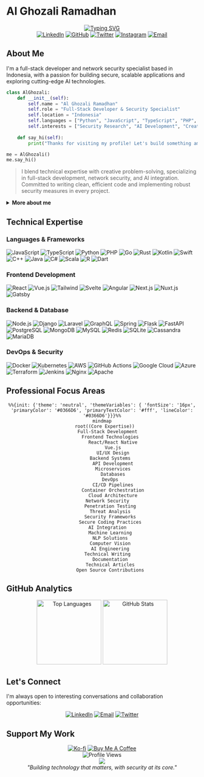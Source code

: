# Al Ghozali Ramadhan

<div align="center">
  <a href="https://git.io/typing-svg"><img src="https://readme-typing-svg.herokuapp.com?font=Inter&weight=600&size=28&duration=3000&pause=1000&color=0366D6&center=true&vCenter=true&width=600&lines=Full-Stack+Developer;Network+Security+Specialist;AI+Enthusiast;Technical+Writer" alt="Typing SVG" /></a>
</div>

<div align="center">
  <a href="https://www.linkedin.com/in/al-ghozali-ramadhan-73966a283/"><img src="https://img.shields.io/badge/LinkedIn-0077B5?style=flat-square&logo=linkedin&logoColor=white" alt="LinkedIn" /></a>
  <a href="https://github.com/awiones"><img src="https://img.shields.io/badge/GitHub-100000?style=flat-square&logo=github&logoColor=white" alt="GitHub" /></a>
  <a href="https://twitter.com/ojah77"><img src="https://img.shields.io/badge/Twitter-1DA1F2?style=flat-square&logo=twitter&logoColor=white" alt="Twitter" /></a>
  <a href="https://instagram.com/oja_tp"><img src="https://img.shields.io/badge/Instagram-E4405F?style=flat-square&logo=instagram&logoColor=white" alt="Instagram" /></a>
  <a href="mailto:awiones@gmail.com"><img src="https://img.shields.io/badge/Email-D14836?style=flat-square&logo=gmail&logoColor=white" alt="Email" /></a>
</div>

## About Me

I'm a full-stack developer and network security specialist based in Indonesia, with a passion for building secure, scalable applications and exploring cutting-edge AI technologies.

```python
class AlGhozali:
    def __init__(self):
        self.name = "Al Ghozali Ramadhan"
        self.role = "Full-Stack Developer & Security Specialist"
        self.location = "Indonesia"
        self.languages = ["Python", "JavaScript", "TypeScript", "PHP", "Go", "C", "C++"]
        self.interests = ["Security Research", "AI Development", "Creative Writing"]
        
    def say_hi(self):
        print("Thanks for visiting my profile! Let's build something amazing together.")

me = AlGhozali()
me.say_hi()
```

> I blend technical expertise with creative problem-solving, specializing in full-stack development, network security, and AI integration. Committed to writing clean, efficient code and implementing robust security measures in every project.

<details>
  <summary><b>More about me</b></summary>
  <br>
  
  - 🔭 Currently working on: AI-powered security tools and offline AI applications
  - 🌱 Learning: Advanced cloud architecture and serverless computing
  - 💬 Areas of expertise: Full-stack development, cybersecurity, AI integration
  - 📝 When not coding: Writing technical articles and creative fiction
  - 🌐 Languages: English, Indonesian (Native)
</details>

## Technical Expertise

### Languages & Frameworks

<div>
  <img src="https://img.shields.io/badge/JavaScript-F7DF1E?style=for-the-badge&logo=javascript&logoColor=black" alt="JavaScript" />
  <img src="https://img.shields.io/badge/TypeScript-007ACC?style=for-the-badge&logo=typescript&logoColor=white" alt="TypeScript" />
  <img src="https://img.shields.io/badge/Python-3776AB?style=for-the-badge&logo=python&logoColor=white" alt="Python" />
  <img src="https://img.shields.io/badge/PHP-777BB4?style=for-the-badge&logo=php&logoColor=white" alt="PHP" />
  <img src="https://img.shields.io/badge/Go-00ADD8?style=for-the-badge&logo=go&logoColor=white" alt="Go" />
  <img src="https://img.shields.io/badge/Rust-000000?style=for-the-badge&logo=rust&logoColor=white" alt="Rust" />
  <img src="https://img.shields.io/badge/Kotlin-0095D5?style=for-the-badge&logo=kotlin&logoColor=white" alt="Kotlin" />
  <img src="https://img.shields.io/badge/Swift-FA7343?style=for-the-badge&logo=swift&logoColor=white" alt="Swift" />
  <img src="https://img.shields.io/badge/C++-00599C?style=for-the-badge&logo=cplusplus&logoColor=white" alt="C++" />
  <img src="https://img.shields.io/badge/Java-ED8B00?style=for-the-badge&logo=java&logoColor=white" alt="Java" />
  <img src="https://img.shields.io/badge/C%23-239120?style=for-the-badge&logo=c-sharp&logoColor=white" alt="C#" />
  <img src="https://img.shields.io/badge/Scala-DC322F?style=for-the-badge&logo=scala&logoColor=white" alt="Scala" />
  <img src="https://img.shields.io/badge/R-276DC3?style=for-the-badge&logo=r&logoColor=white" alt="R" />
  <img src="https://img.shields.io/badge/Dart-0175C2?style=for-the-badge&logo=dart&logoColor=white" alt="Dart" />
</div>

### Frontend Development

<div>
  <img src="https://img.shields.io/badge/React-20232A?style=for-the-badge&logo=react&logoColor=61DAFB" alt="React" />
  <img src="https://img.shields.io/badge/Vue.js-4FC08D?style=for-the-badge&logo=vue.js&logoColor=white" alt="Vue.js" />
  <img src="https://img.shields.io/badge/Tailwind-38B2AC?style=for-the-badge&logo=tailwind-css&logoColor=white" alt="Tailwind" />
  <img src="https://img.shields.io/badge/Svelte-FF3E00?style=for-the-badge&logo=svelte&logoColor=white" alt="Svelte" />
  <img src="https://img.shields.io/badge/Angular-DD0031?style=for-the-badge&logo=angular&logoColor=white" alt="Angular" />
  <img src="https://img.shields.io/badge/Next.js-000000?style=for-the-badge&logo=nextdotjs&logoColor=white" alt="Next.js" />
  <img src="https://img.shields.io/badge/Nuxt.js-00C58E?style=for-the-badge&logo=nuxtdotjs&logoColor=white" alt="Nuxt.js" />
  <img src="https://img.shields.io/badge/Gatsby-663399?style=for-the-badge&logo=gatsby&logoColor=white" alt="Gatsby" />
</div>

### Backend & Database

<div>
  <img src="https://img.shields.io/badge/Node.js-339933?style=for-the-badge&logo=nodedotjs&logoColor=white" alt="Node.js" />
  <img src="https://img.shields.io/badge/Django-092E20?style=for-the-badge&logo=django&logoColor=white" alt="Django" />
  <img src="https://img.shields.io/badge/Laravel-FF2D20?style=for-the-badge&logo=laravel&logoColor=white" alt="Laravel" />
  <img src="https://img.shields.io/badge/GraphQL-E10098?style=for-the-badge&logo=graphql&logoColor=white" alt="GraphQL" />
  <img src="https://img.shields.io/badge/Spring-6DB33F?style=for-the-badge&logo=spring&logoColor=white" alt="Spring" />
  <img src="https://img.shields.io/badge/Flask-000000?style=for-the-badge&logo=flask&logoColor=white" alt="Flask" />
  <img src="https://img.shields.io/badge/FastAPI-009688?style=for-the-badge&logo=fastapi&logoColor=white" alt="FastAPI" />
</div>

<div>
  <img src="https://img.shields.io/badge/PostgreSQL-316192?style=for-the-badge&logo=postgresql&logoColor=white" alt="PostgreSQL" />
  <img src="https://img.shields.io/badge/MongoDB-4EA94B?style=for-the-badge&logo=mongodb&logoColor=white" alt="MongoDB" />
  <img src="https://img.shields.io/badge/MySQL-005C84?style=for-the-badge&logo=mysql&logoColor=white" alt="MySQL" />
  <img src="https://img.shields.io/badge/Redis-DC382D?style=for-the-badge&logo=redis&logoColor=white" alt="Redis" />
  <img src="https://img.shields.io/badge/SQLite-07405E?style=for-the-badge&logo=sqlite&logoColor=white" alt="SQLite" />
  <img src="https://img.shields.io/badge/Cassandra-1287B1?style=for-the-badge&logo=apache-cassandra&logoColor=white" alt="Cassandra" />
  <img src="https://img.shields.io/badge/MariaDB-003545?style=for-the-badge&logo=mariadb&logoColor=white" alt="MariaDB" />
</div>

### DevOps & Security

<div>
  <img src="https://img.shields.io/badge/Docker-2CA5E0?style=for-the-badge&logo=docker&logoColor=white" alt="Docker" />
  <img src="https://img.shields.io/badge/Kubernetes-326CE5?style=for-the-badge&logo=kubernetes&logoColor=white" alt="Kubernetes" />
  <img src="https://img.shields.io/badge/AWS-232F3E?style=for-the-badge&logo=amazon-aws&logoColor=white" alt="AWS" />
  <img src="https://img.shields.io/badge/GitHub_Actions-2088FF?style=for-the-badge&logo=github-actions&logoColor=white" alt="GitHub Actions" />
  <img src="https://img.shields.io/badge/Google_Cloud-4285F4?style=for-the-badge&logo=google-cloud&logoColor=white" alt="Google Cloud" />
  <img src="https://img.shields.io/badge/Azure-0089D6?style=for-the-badge&logo=microsoft-azure&logoColor=white" alt="Azure" />
  <img src="https://img.shields.io/badge/Terraform-7B42BC?style=for-the-badge&logo=terraform&logoColor=white" alt="Terraform" />
  <img src="https://img.shields.io/badge/Jenkins-D24939?style=for-the-badge&logo=jenkins&logoColor=white" alt="Jenkins" />
  <img src="https://img.shields.io/badge/Nginx-009639?style=for-the-badge&logo=nginx&logoColor=white" alt="Nginx" />
  <img src="https://img.shields.io/badge/Apache-D22128?style=for-the-badge&logo=apache&logoColor=white" alt="Apache" />
</div>

## Professional Focus Areas

<div align="center">

```mermaid
%%{init: {'theme': 'neutral', 'themeVariables': { 'fontSize': '16px', 'primaryColor': '#0366D6', 'primaryTextColor': '#fff', 'lineColor': '#0366D6'}}}%%
mindmap
  root((Core Expertise))
    Full-Stack Development
      Frontend Technologies
        React/React Native
        Vue.js
        UI/UX Design
      Backend Systems
        API Development
        Microservices
        Databases
      DevOps
        CI/CD Pipelines
        Container Orchestration
        Cloud Architecture
    Network Security
      Penetration Testing
      Threat Analysis
      Security Frameworks
      Secure Coding Practices
    AI Integration
      Machine Learning
      NLP Solutions
      Computer Vision
      AI Engineering
    Technical Writing
      Documentation
      Technical Articles
      Open Source Contributions
```

</div>

## GitHub Analytics

<div align="center">
  <img src="https://github-readme-stats.vercel.app/api/top-langs/?username=awiones&theme=github_dark&hide_border=true&include_all_commits=true&count_private=true&layout=compact&border_radius=8" alt="Top Languages" height="170em" />
  <img src="https://github-readme-stats.vercel.app/api?username=awiones&theme=github_dark&hide_border=true&include_all_commits=true&count_private=true&show_icons=true&border_radius=8" alt="GitHub Stats" height="170em" />
</div>

## Let's Connect

I'm always open to interesting conversations and collaboration opportunities:

<div align="center">
  <a href="https://www.linkedin.com/in/al-ghozali-ramadhan-73966a283/"><img src="https://img.shields.io/badge/LinkedIn-0077B5?style=for-the-badge&logo=linkedin&logoColor=white" alt="LinkedIn"/></a>
  <a href="mailto:awiones@gmail.com"><img src="https://img.shields.io/badge/Email-D14836?style=for-the-badge&logo=gmail&logoColor=white" alt="Email"/></a>
  <a href="https://twitter.com/ojah77"><img src="https://img.shields.io/badge/Twitter-1DA1F2?style=for-the-badge&logo=twitter&logoColor=white" alt="Twitter"/></a>
</div>

## Support My Work

<div align="center">
  <a href="https://ko-fi.com/awiones"><img src="https://img.shields.io/badge/Support-Ko--fi-FF5E5B?style=for-the-badge&logo=ko-fi" alt="Ko-fi" /></a>
  <a href="https://buymeacoffee.com/awiones"><img src="https://img.shields.io/badge/Buy_Me_A_Coffee-FFDD00?style=for-the-badge&logo=buy-me-a-coffee&logoColor=black" alt="Buy Me A Coffee" /></a>
</div>

<div align="center">
  <img src="https://komarev.com/ghpvc/?username=awiones&style=flat-square&color=0366d6" alt="Profile Views" />
</div>

<div align="center">
  <img src="https://capsule-render.vercel.app/api?type=waving&color=gradient&customColorList=0,2,2,5,30&height=80&section=footer" />
</div>

<div align="center">
  <em>"Building technology that matters, with security at its core."</em>
</div>
